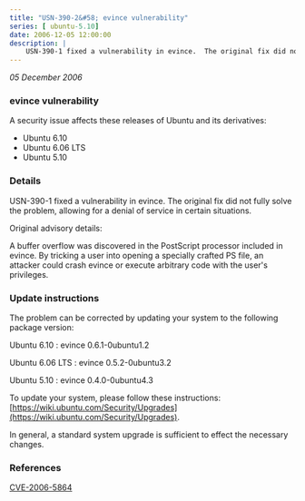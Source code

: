 ```yaml
---
title: "USN-390-2&#58; evince vulnerability"
series: [ ubuntu-5.10]
date: 2006-12-05 12:00:00
description: |
    USN-390-1 fixed a vulnerability in evince.  The original fix did not  fully solve the problem, allowing for a denial of service in certain  situations.
--- 
```

 
 

*05 December 2006*

### evince vulnerability

A security issue affects these releases of Ubuntu and its derivatives:

* Ubuntu 6.10
* Ubuntu 6.06 LTS
* Ubuntu 5.10

### Details

USN-390-1 fixed a vulnerability in evince. The original fix did not fully solve the problem, allowing for a denial of service in certain situations.

Original advisory details:

 A buffer overflow was discovered in the PostScript processor included in evince. By tricking a user into opening a specially crafted PS file, an attacker could crash evince or execute arbitrary code with the user&#39;s privileges.

### Update instructions

The problem can be corrected by updating your system to the following package version:

Ubuntu 6.10
 : evince <span>0.6.1-0ubuntu1.2</span>

Ubuntu 6.06 LTS
 : evince <span>0.5.2-0ubuntu3.2</span>

Ubuntu 5.10
 : evince <span>0.4.0-0ubuntu4.3</span>

To update your system, please follow these instructions: [https://wiki.ubuntu.com/Security/Upgrades](https://wiki.ubuntu.com/Security/Upgrades).

In general, a standard system upgrade is sufficient to effect the necessary changes.

### References

 
 [CVE-2006-5864](http://people.ubuntu.com/~ubuntu-security/cve/CVE-2006-5864)
 

